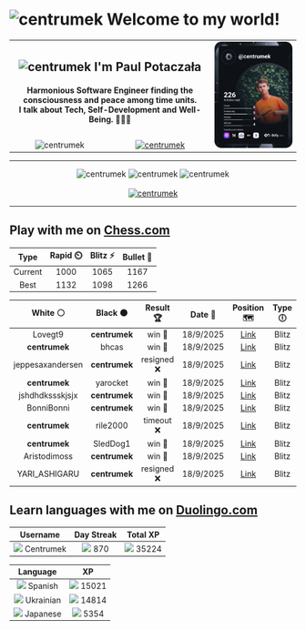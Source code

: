 <h1>
  <img
    src="https://emojis.slackmojis.com/emojis/images/1531849430/4246/blob-sunglasses.gif"
    width="30"
    alt="centrumek"
  />
  Welcome to my world!
</h1>

<table>
  <tbody>
    <tr>
      <td align="center" width="70%" colspan="2">
        <h2>
          <img
            src="https://raw.githubusercontent.com/MartinHeinz/MartinHeinz/master/wave.gif"
            width="30px"
            alt="centrumek"
          />
          I'm Paul Potaczała
        </h2>
        <h4>
          Harmonious Software Engineer finding the consciousness and peace among time units.
          <br/>
          I talk about Tech, Self-Development and Well-Being. 🌿🧘🚀
        </h4>
      </td>
      <td width="30%" rowspan="2">
        <a href="https://app.daily.dev/centrumek">
          <img
            src="./devcard.svg"
            alt="centrumek"
          />
        </a>
      </td>
    </tr>
    <tr align="center">
      <td>
        <img
          src="https://komarev.com/ghpvc/?username=centrumek&label=visitors&color=0e75b6&style=flat"
          alt="centrumek"
        >
      </td>
      <td>
        <a href="https://stackoverflow.com/users/14496012/centrumek">
          <img
            src="https://stackoverflow.com/users/flair/14496012.png?theme=dark"
            alt="centrumek"
          >
        </a>
      </td>
    </tr>
  </tbody>
</table>

---
<div align="center">
  <img 
    src="https://github-readme-stats.vercel.app/api?username=centrumek&show_icons=true&count_private=true&theme=dark&hide_border=true&hide=issues,contribs&bg_color=00000000"
    alt="centrumek"
  />
  <img
    src="https://github-readme-stats.vercel.app/api/top-langs/?username=centrumek&layout=compact&hide_border=true&theme=dark&bg_color=00000000&langs_count=6&exclude_repo=air-statistic-app"
    alt="centrumek"
  />
  <img 
    src="https://github-readme-streak-stats.herokuapp.com?user=centrumek&theme=dark&hide_border=true&background=FFFFFF00"
    alt="centrumek"
  />
  <br/>
  <br/>
  <a href="https://www.buymeacoffee.com/centrumek">
    <img
      src="https://cdn.buymeacoffee.com/buttons/v2/default-orange.png"
      height="50"
      width="210"
      alt="centrumek"
    />
  </a>
</div>

---

## Play with me on [Chess.com](https://www.chess.com/member/centrumek)

<div align="center">
<!--START_SECTION:chessStats-->
<!-- Automatically generated with https://github.com/Balastrong/chess-stats-action -->

| Type | Rapid ⏲️ | Blitz ⚡ | Bullet 🔫 |
|:---:|:---:|:---:|:---:|
| Current | 1000 | 1065 | 1167 |
| Best | 1132 | 1098 | 1266 |

| White ⚪ | Black ⚫ | Result 🏆 | Date 📅 | Position 🗺️ | Type 🕕 |
|:---:|:---:|:---:|:---:|:---:|:---:|
| Lovegt9 | **centrumek** | win 🥇 | 18/9/2025 | <a href="http://www.ee.unb.ca/cgi-bin/tervo/fen.pl?select=r1b2bnr/ppp1knpp/5p2/7B/4P3/8/PPP3PP/RNB2RK1 w - - 0 13">Link</a> | Blitz |
| **centrumek** | bhcas | win 🥇 | 18/9/2025 | <a href="http://www.ee.unb.ca/cgi-bin/tervo/fen.pl?select=8/8/2p5/P2p1K2/1k3P2/5r2/7R/8 b - - 0 44">Link</a> | Blitz |
| jeppesaxandersen | **centrumek** | resigned ❌ | 18/9/2025 | <a href="http://www.ee.unb.ca/cgi-bin/tervo/fen.pl?select=8/ppk1R1b1/2p2pbp/8/2BP4/2N5/PP3PPP/6K1 b - - 3 24">Link</a> | Blitz |
| **centrumek** | yarocket | win 🥇 | 18/9/2025 | <a href="http://www.ee.unb.ca/cgi-bin/tervo/fen.pl?select=r7/k3n1pp/1Q6/P3P3/8/3K4/6PP/8 b - - 1 38">Link</a> | Blitz |
| jshdhdkssskjsjx | **centrumek** | win 🥇 | 18/9/2025 | <a href="http://www.ee.unb.ca/cgi-bin/tervo/fen.pl?select=2kr4/1p2b3/p2p1n1q/2p4p/4P3/P1BP4/1PP2PpP/3K2R1 w - - 0 26">Link</a> | Blitz |
| BonniBonni | **centrumek** | win 🥇 | 18/9/2025 | <a href="http://www.ee.unb.ca/cgi-bin/tervo/fen.pl?select=8/8/8/p1p1k3/1pPp4/1P6/3K4/8 w - a6 0 54">Link</a> | Blitz |
| **centrumek** | rile2000 | timeout ❌ | 18/9/2025 | <a href="http://www.ee.unb.ca/cgi-bin/tervo/fen.pl?select=3r2k1/p4pp1/3q4/3Pp3/3bP3/KN6/P7/1R2N3 w - - 3 36">Link</a> | Blitz |
| **centrumek** | SledDog1 | win 🥇 | 18/9/2025 | <a href="http://www.ee.unb.ca/cgi-bin/tervo/fen.pl?select=1r4k1/ppR2p1p/4p1p1/1P1p4/q7/5P1P/4Q1P1/7K b - - 4 26">Link</a> | Blitz |
| Aristodimoss | **centrumek** | win 🥇 | 18/9/2025 | <a href="http://www.ee.unb.ca/cgi-bin/tervo/fen.pl?select=r7/p5p1/2R1pk1p/8/5r2/8/1P3PPP/4q1K1 w - - 0 27">Link</a> | Blitz |
| YARI_ASHIGARU | **centrumek** | resigned ❌ | 18/9/2025 | <a href="http://www.ee.unb.ca/cgi-bin/tervo/fen.pl?select=rnbqkbnr/pppppppp/8/8/3P4/8/PPP1PPPP/RNBQKBNR b KQkq d3 0 1">Link</a> | Blitz |

<!--END_SECTION:chessStats-->
</div>

## Learn languages with me on [Duolingo.com](https://www.duolingo.com/profile/Centrumek)

<div align="center">
<!--START_SECTION:duolingoStats-->
<!-- Automatically generated with https://github.com/centrumek/duolingo-readme-stats-->

| Username | Day Streak | Total XP |
|:---:|:---:|:---:|
| <img src="https://raw.githubusercontent.com/centrumek/duolingo-readme-stats/main/assets/duolingo.png" height="12"> Centrumek | <img src="https://raw.githubusercontent.com/centrumek/duolingo-readme-stats/main/assets/streakinactive.svg" height="12"> 870 | <img src="https://raw.githubusercontent.com/centrumek/duolingo-readme-stats/main/assets/xp.svg" height="12"> 35224 |

| Language | XP |
|:---:|:---:|
| <img src="https://raw.githubusercontent.com/centrumek/duolingo-readme-stats/main/assets/langs/spanish.svg" height="12"> Spanish | <img src="https://raw.githubusercontent.com/centrumek/duolingo-readme-stats/main/assets/xp.svg" height="12"> 15021 |
| <img src="https://raw.githubusercontent.com/centrumek/duolingo-readme-stats/main/assets/langs/ukrainian.svg" height="12"> Ukrainian | <img src="https://raw.githubusercontent.com/centrumek/duolingo-readme-stats/main/assets/xp.svg" height="12"> 14814 |
| <img src="https://raw.githubusercontent.com/centrumek/duolingo-readme-stats/main/assets/langs/japanese.svg" height="12"> Japanese | <img src="https://raw.githubusercontent.com/centrumek/duolingo-readme-stats/main/assets/xp.svg" height="12"> 5354 |

<!--END_SECTION:duolingoStats-->
</div>
<!--
**centrumek/centrumek** is a ✨ _special_ ✨ repository because its `README.md` (this file) appears on your GitHub profile.

Here are some ideas to get you started:

- 🔭 I’m currently working on ...
- 🌱 I’m currently learning ...
- 👯 I’m looking to collaborate on ...
- 🤔 I’m looking for help with ...
- 💬 Ask me about ...
- 📫 How to reach me: ...
- 😄 Pronouns: ...
- ⚡ Fun fact: ...
-->
